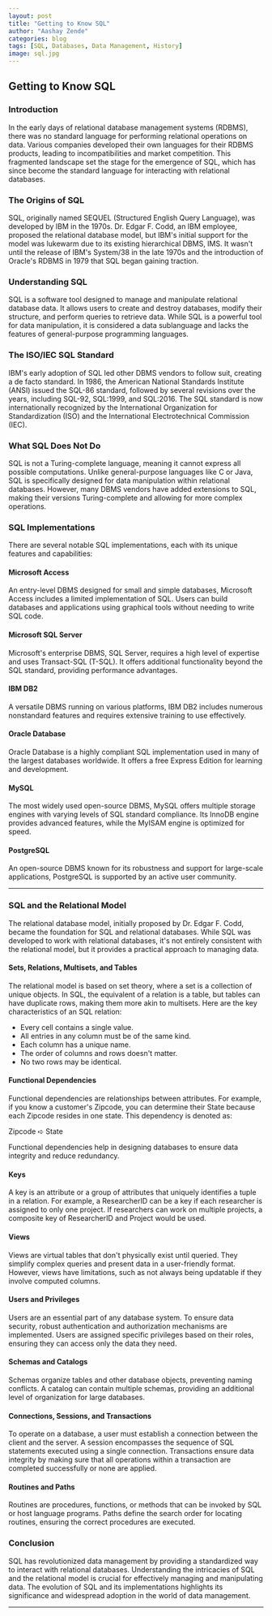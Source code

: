 ```yaml
---
layout: post
title: "Getting to Know SQL"
author: "Aashay Zende"
categories: blog
tags: [SQL, Databases, Data Management, History]
image: sql.jpg
---
```


## Getting to Know SQL

### Introduction

In the early days of relational database management systems (RDBMS), there was no standard language for performing relational operations on data. Various companies developed their own languages for their RDBMS products, leading to incompatibilities and market competition. This fragmented landscape set the stage for the emergence of SQL, which has since become the standard language for interacting with relational databases.

### The Origins of SQL

SQL, originally named SEQUEL (Structured English Query Language), was developed by IBM in the 1970s. Dr. Edgar F. Codd, an IBM employee, proposed the relational database model, but IBM's initial support for the model was lukewarm due to its existing hierarchical DBMS, IMS. It wasn't until the release of IBM's System/38 in the late 1970s and the introduction of Oracle's RDBMS in 1979 that SQL began gaining traction.

### Understanding SQL

SQL is a software tool designed to manage and manipulate relational database data. It allows users to create and destroy databases, modify their structure, and perform queries to retrieve data. While SQL is a powerful tool for data manipulation, it is considered a data sublanguage and lacks the features of general-purpose programming languages.

### The ISO/IEC SQL Standard

IBM's early adoption of SQL led other DBMS vendors to follow suit, creating a de facto standard. In 1986, the American National Standards Institute (ANSI) issued the SQL-86 standard, followed by several revisions over the years, including SQL-92, SQL:1999, and SQL:2016. The SQL standard is now internationally recognized by the International Organization for Standardization (ISO) and the International Electrotechnical Commission (IEC).

### What SQL Does Not Do

SQL is not a Turing-complete language, meaning it cannot express all possible computations. Unlike general-purpose languages like C or Java, SQL is specifically designed for data manipulation within relational databases. However, many DBMS vendors have added extensions to SQL, making their versions Turing-complete and allowing for more complex operations.

### SQL Implementations

There are several notable SQL implementations, each with its unique features and capabilities:

#### Microsoft Access

An entry-level DBMS designed for small and simple databases, Microsoft Access includes a limited implementation of SQL. Users can build databases and applications using graphical tools without needing to write SQL code.

#### Microsoft SQL Server

Microsoft's enterprise DBMS, SQL Server, requires a high level of expertise and uses Transact-SQL (T-SQL). It offers additional functionality beyond the SQL standard, providing performance advantages.

#### IBM DB2

A versatile DBMS running on various platforms, IBM DB2 includes numerous nonstandard features and requires extensive training to use effectively.

#### Oracle Database

Oracle Database is a highly compliant SQL implementation used in many of the largest databases worldwide. It offers a free Express Edition for learning and development.

#### MySQL

The most widely used open-source DBMS, MySQL offers multiple storage engines with varying levels of SQL standard compliance. Its InnoDB engine provides advanced features, while the MyISAM engine is optimized for speed.

#### PostgreSQL

An open-source DBMS known for its robustness and support for large-scale applications, PostgreSQL is supported by an active user community.

---

### SQL and the Relational Model

The relational database model, initially proposed by Dr. Edgar F. Codd, became the foundation for SQL and relational databases. While SQL was developed to work with relational databases, it's not entirely consistent with the relational model, but it provides a practical approach to managing data.

#### Sets, Relations, Multisets, and Tables

The relational model is based on set theory, where a set is a collection of unique objects. In SQL, the equivalent of a relation is a table, but tables can have duplicate rows, making them more akin to multisets. Here are the key characteristics of an SQL relation:

- Every cell contains a single value.
- All entries in any column must be of the same kind.
- Each column has a unique name.
- The order of columns and rows doesn't matter.
- No two rows may be identical.

#### Functional Dependencies

Functional dependencies are relationships between attributes. For example, if you know a customer's Zipcode, you can determine their State because each Zipcode resides in one state. This dependency is denoted as:

Zipcode ➪ State

Functional dependencies help in designing databases to ensure data integrity and reduce redundancy.

#### Keys

A key is an attribute or a group of attributes that uniquely identifies a tuple in a relation. For example, a ResearcherID can be a key if each researcher is assigned to only one project. If researchers can work on multiple projects, a composite key of ResearcherID and Project would be used.

#### Views

Views are virtual tables that don't physically exist until queried. They simplify complex queries and present data in a user-friendly format. However, views have limitations, such as not always being updatable if they involve computed columns.

#### Users and Privileges

Users are an essential part of any database system. To ensure data security, robust authentication and authorization mechanisms are implemented. Users are assigned specific privileges based on their roles, ensuring they can access only the data they need.

#### Schemas and Catalogs

Schemas organize tables and other database objects, preventing naming conflicts. A catalog can contain multiple schemas, providing an additional level of organization for large databases.

#### Connections, Sessions, and Transactions

To operate on a database, a user must establish a connection between the client and the server. A session encompasses the sequence of SQL statements executed using a single connection. Transactions ensure data integrity by making sure that all operations within a transaction are completed successfully or none are applied.

#### Routines and Paths

Routines are procedures, functions, or methods that can be invoked by SQL or host language programs. Paths define the search order for locating routines, ensuring the correct procedures are executed.

### Conclusion

SQL has revolutionized data management by providing a standardized way to interact with relational databases. Understanding the intricacies of SQL and the relational model is crucial for effectively managing and manipulating data. The evolution of SQL and its implementations highlights its significance and widespread adoption in the world of data management.

---
